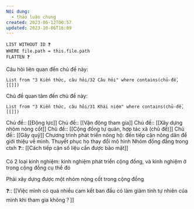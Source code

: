 ```yaml
---
Nội dung:
  - thảo luận chung
created: 2023-06-12T00:57
updated: 2023-10-06T16:09
---
```


```dataview 
LIST WITHOUT ID ❓
WHERE file.path = this.file.path
FLATTEN ❓
```
Câu hỏi liên quan đến chủ đề này:
```dataview
List from "3 Kiến thức, câu hỏi/32 Câu hỏi" where contains(chủ-đề,[[]]) 
```

Chủ đề quan tâm đến chủ đề này:
```dataview
List from "3 Kiến thức, câu hỏi/31 Khái niệm" where contains(chủ-đề,[[]]) 
```
 
Chủ đề:: [[Động lực]]
Chủ đề:: [[Vận động tham gia]]
Chủ đề:: [[Xây dựng nhóm nòng cốt]]
Chủ đề:: [[Cộng đồng tự quản, hợp tác xã (chủ đề)]]
Chủ đề:: [[Gây quỹ]]
Chương trình phát triển nông hộ: đến tiếp cận nông dân để giới thiệu về mình. Thuyết phục họ thay đổi mô hình 
Nhóm đồng đẳng trong ctxh
❓:: [[Cách tiếp cận số liệu cần được bảo mật]]

Có 2 loại kinh nghiệm: kinh nghiệm phát triển cộng đồng, và kinh nghiệm ở trong cộng đồng cụ thể đó

Phải xây dựng được một nhóm nòng cốt trong cộng đồng

❓:: [[Việc mình có quá nhiều cam kết ban đầu có làm giảm tính tự nhiên của mình khi tham gia không？]]
